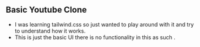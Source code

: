 ## Basic Youtube Clone 

- I was learning tailwind.css so just wanted to play around with it and try to understand how it works.
- This is just the basic UI there is no functionality in this as such .